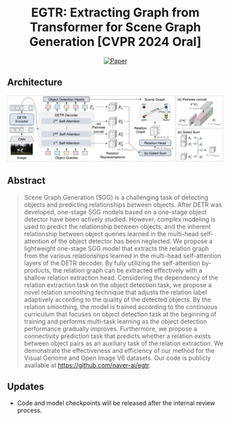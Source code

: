 <div align="center">
    
# EGTR: Extracting Graph from Transformer for Scene Graph Generation [CVPR 2024 Oral]

[![Paper](https://img.shields.io/badge/Paper-arxiv.2404.02072-red)](https://arxiv.org/abs/2404.02072)

</div>

## Architecture

<p align="center"><img width="1000" alt="image" src="misc/architecture.png"></p>

## Abstract
> Scene Graph Generation (SGG) is a challenging task of detecting objects and predicting relationships between objects. After DETR was developed, one-stage SGG models based on a one-stage object detector have been actively studied. However, complex modeling is used to predict the relationship between objects, and the inherent relationship between object queries learned in the multi-head self-attention of the object detector has been neglected. We propose a lightweight one-stage SGG model that extracts the relation graph from the various relationships learned in the multi-head self-attention layers of the DETR decoder. By fully utilizing the self-attention by-products, the relation graph can be extracted effectively with a shallow relation extraction head. Considering the dependency of the relation extraction task on the object detection task, we propose a novel relation smoothing technique that adjusts the relation label adaptively according to the quality of the detected objects. By the relation smoothing, the model is trained according to the continuous curriculum that focuses on object detection task at the beginning of training and performs multi-task learning as the object detection performance gradually improves. Furthermore, we propose a connectivity prediction task that predicts whether a relation exists between object pairs as an auxiliary task of the relation extraction. We demonstrate the effectiveness and efficiency of our method for the Visual Genome and Open Image V6 datasets. Our code is publicly available at https://github.com/naver-ai/egtr.

## Updates
- Code and model checkpoints will be released after the internal review process.
